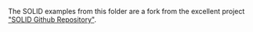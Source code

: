The SOLID examples from this folder are a fork from the excellent project ["SOLID Github Repository"](https://github.com/mikeknep/SOLID "SOLID Github Repository").
 